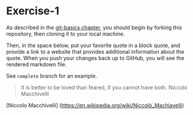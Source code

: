 # Exercise-1

As described in the [git-basics
chapter](https://info201.github.io/git-basics.html), you should begin
by forking this repository, then cloning it to your local machine.

Then, in the space below, put your favorite quote in a block quote,
and provide a link to a website that provides additional information
about the quote. When you push your changes back up to GitHub, you
will see the rendered markdown file.

See `complete` branch for an example.

>It is better to be loved than feared, if you cannot have both.
Niccolo Macchivelli

[Niccolo Macchivelli] (https://en.wikipedia.org/wiki/Niccolò_Machiavelli)
